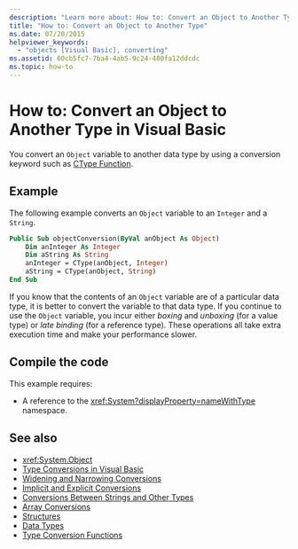 ```yaml
---
description: "Learn more about: How to: Convert an Object to Another Type in Visual Basic"
title: "How to: Convert an Object to Another Type"
ms.date: 07/20/2015
helpviewer_keywords: 
  - "objects [Visual Basic], converting"
ms.assetid: 60cb5fc7-7ba4-4ab5-9c24-480fa12ddcdc
ms.topic: how-to
---
```

# How to: Convert an Object to Another Type in Visual Basic

You convert an `Object` variable to another data type by using a conversion keyword such as [CType Function](../../../language-reference/functions/ctype-function.md).  
  
## Example  

 The following example converts an `Object` variable to an `Integer` and a `String`.  
  
```vb  
Public Sub objectConversion(ByVal anObject As Object)  
    Dim anInteger As Integer  
    Dim aString As String  
    anInteger = CType(anObject, Integer)  
    aString = CType(anObject, String)  
End Sub  
```  
  
 If you know that the contents of an `Object` variable are of a particular data type, it is better to convert the variable to that data type. If you continue to use the `Object` variable, you incur either *boxing* and *unboxing* (for a value type) or *late binding* (for a reference type). These operations all take extra execution time and make your performance slower.  
  
## Compile the code  

 This example requires:  
  
- A reference to the <xref:System?displayProperty=nameWithType> namespace.  
  
## See also

- <xref:System.Object>
- [Type Conversions in Visual Basic](type-conversions.md)
- [Widening and Narrowing Conversions](widening-and-narrowing-conversions.md)
- [Implicit and Explicit Conversions](implicit-and-explicit-conversions.md)
- [Conversions Between Strings and Other Types](conversions-between-strings-and-other-types.md)
- [Array Conversions](array-conversions.md)
- [Structures](structures.md)
- [Data Types](../../../language-reference/data-types/index.md)
- [Type Conversion Functions](../../../language-reference/functions/type-conversion-functions.md)
